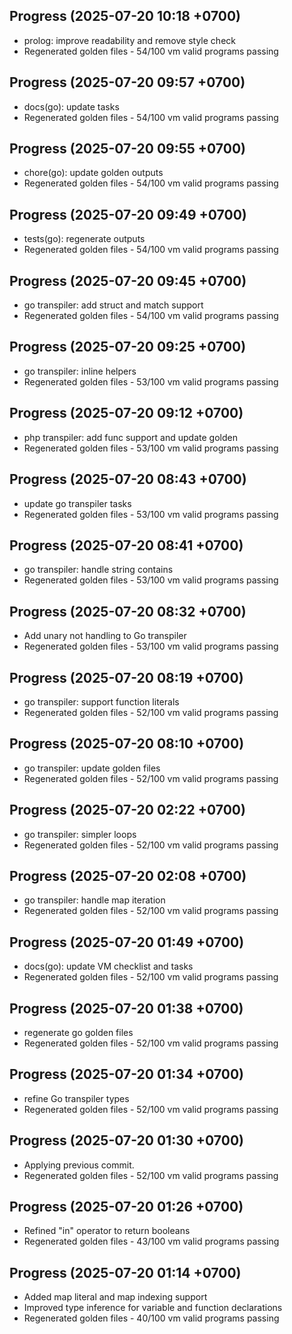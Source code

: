 ## Progress (2025-07-20 10:18 +0700)
- prolog: improve readability and remove style check
- Regenerated golden files - 54/100 vm valid programs passing

## Progress (2025-07-20 09:57 +0700)
- docs(go): update tasks
- Regenerated golden files - 54/100 vm valid programs passing

## Progress (2025-07-20 09:55 +0700)
- chore(go): update golden outputs
- Regenerated golden files - 54/100 vm valid programs passing

## Progress (2025-07-20 09:49 +0700)
- tests(go): regenerate outputs
- Regenerated golden files - 54/100 vm valid programs passing

## Progress (2025-07-20 09:45 +0700)
- go transpiler: add struct and match support
- Regenerated golden files - 54/100 vm valid programs passing

## Progress (2025-07-20 09:25 +0700)
- go transpiler: inline helpers
- Regenerated golden files - 53/100 vm valid programs passing

## Progress (2025-07-20 09:12 +0700)
- php transpiler: add func support and update golden
- Regenerated golden files - 53/100 vm valid programs passing

## Progress (2025-07-20 08:43 +0700)
- update go transpiler tasks
- Regenerated golden files - 53/100 vm valid programs passing

## Progress (2025-07-20 08:41 +0700)
- go transpiler: handle string contains
- Regenerated golden files - 53/100 vm valid programs passing

## Progress (2025-07-20 08:32 +0700)
- Add unary not handling to Go transpiler
- Regenerated golden files - 53/100 vm valid programs passing

## Progress (2025-07-20 08:19 +0700)
- go transpiler: support function literals
- Regenerated golden files - 52/100 vm valid programs passing

## Progress (2025-07-20 08:10 +0700)
- go transpiler: update golden files
- Regenerated golden files - 52/100 vm valid programs passing

## Progress (2025-07-20 02:22 +0700)
- go transpiler: simpler loops
- Regenerated golden files - 52/100 vm valid programs passing

## Progress (2025-07-20 02:08 +0700)
- go transpiler: handle map iteration
- Regenerated golden files - 52/100 vm valid programs passing

## Progress (2025-07-20 01:49 +0700)
- docs(go): update VM checklist and tasks
- Regenerated golden files - 52/100 vm valid programs passing

## Progress (2025-07-20 01:38 +0700)
- regenerate go golden files
- Regenerated golden files - 52/100 vm valid programs passing

## Progress (2025-07-20 01:34 +0700)
- refine Go transpiler types
- Regenerated golden files - 52/100 vm valid programs passing

## Progress (2025-07-20 01:30 +0700)
- Applying previous commit.
- Regenerated golden files - 52/100 vm valid programs passing

## Progress (2025-07-20 01:26 +0700)
- Refined "in" operator to return booleans
- Regenerated golden files - 43/100 vm valid programs passing

## Progress (2025-07-20 01:14 +0700)
- Added map literal and map indexing support
- Improved type inference for variable and function declarations
- Regenerated golden files - 40/100 vm valid programs passing
